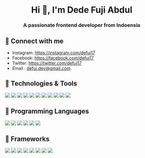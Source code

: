 <h1 align="center">Hi 👋, I'm Dede Fuji Abdul</h1>
<h3 align="center">A passionate frontend developer from Indoensia</h3>

## 🔭 Connect with me 
<!-- ![](https://img.shields.io/badge/Instagram-E4405F?style=flat&logo=instagram&logoColor=white) -->
- Instagram: https://instagram.com/defuj17
- Facebook: https://facebook.com/defuj17
- Twitter: https://twitter.com/defuj17
- Email : [defuj.dev@gmail.com](mailto:defuj.dev@gmail.com)

<!-- <p align="left">
<a href="https://github.com/defuj">
  <img height="180em" src="https://github-readme-stats-eight-theta.vercel.app/api/top-langs/?username=defuj&layout=compact&langs_count=8&theme=vue-dark&hide=html,css,blade,php"/>
</a>
</p> -->

## 🔧 Technologies & Tools
![](https://img.shields.io/badge/OS-mac-informational?style=flat&logo=apple&logoColor=white&color=6aa6f8)
![](https://img.shields.io/badge/OS-Linux-informational?style=flat&logo=linux&logoColor=white&color=6aa6f8)
![](https://img.shields.io/badge/OS-window-informational?style=flat&logo=windows&logoColor=white&color=6aa6f8)
![](https://img.shields.io/badge/Tools-Git-informational?style=flat&logo=git&logoColor=white&color=6aa6f8)
![](https://img.shields.io/badge/Tools-Postman-informational?style=flat&logo=postman&logoColor=white&color=6aa6f8)
![](https://img.shields.io/badge/Tools-Firebase-informational?style=flat&logo=firebase&logoColor=white&color=6aa6f8)
![](https://img.shields.io/badge/Tools-MySQL-informational?style=flat&logo=mysql&logoColor=white&color=6aa6f8)
![](https://img.shields.io/badge/Editor-VS_Code-informational?style=flat&logo=visual-studio-code&logoColor=white&color=6aa6f8)
![](https://img.shields.io/badge/Editor-android-studio?style=flat&logo=android-studio&logoColor=white&color=6aa6f8)
![](https://img.shields.io/badge/Code-HTML5-informational?style=flat&logo=html5&logoColor=white&color=6aa6f8)
![](https://img.shields.io/badge/Code-CSS3-informational?style=flat&logo=css3&logoColor=white&color=6aa6f8)

## 🔧 Programming Languages
![](https://img.shields.io/badge/Code-Java-informational?style=flat&logo=java&logoColor=white&color=6aa6f8)
![](https://img.shields.io/badge/Code-JavaScript-informational?style=flat&logo=javascript&logoColor=white&color=6aa6f8)
![](https://img.shields.io/badge/Code-Typescript-informational?style=flat&logo=typescript&logoColor=white&color=6aa6f8)
![](https://img.shields.io/badge/Code-PHP-informational?style=flat&logo=php&logoColor=white&color=6aa6f8)
![](https://img.shields.io/badge/Code-Kotlin-informational?style=flat&logo=kotlin&logoColor=white&color=6aa6f8&label=Code)
![](https://img.shields.io/badge/Code-Dart-informational?style=flat&logo=dart&logoColor=white&color=6aa6f8&label=Code)

## 🔧 Frameworks
![](https://img.shields.io/badge/Framework-Vue.Js-informational?style=flat&logo=vue.js&logoColor=white&color=6aa6f8)
![](https://img.shields.io/badge/Code-Flutter-informational?style=flat&logo=flutter&logoColor=white&color=6aa6f8&label=Framework)
![](https://img.shields.io/badge/Code-React_Native-informational?style=flat&logo=react&logoColor=white&color=6aa6f8&label=Framework)
![](https://img.shields.io/badge/Code-React_JS-informational?style=flat&logo=react&logoColor=white&color=6aa6f8&label=Framework)
![](https://img.shields.io/badge/Code-NodeJs-informational?style=flat&logo=node.js&logoColor=white&color=6aa6f8)
![](https://img.shields.io/badge/Code-Bootstrap-informational?style=flat&logo=Bootstrap&logoColor=white&color=6aa6f8&label=Framework)
![](https://img.shields.io/badge/Framework-Codeigniter-informational?style=flat&logo=codeigniter&logoColor=white&color=6aa6f8)
![](https://img.shields.io/badge/Framework-Laravel-informational?style=flat&logo=laravel&logoColor=white&color=6aa6f8)
